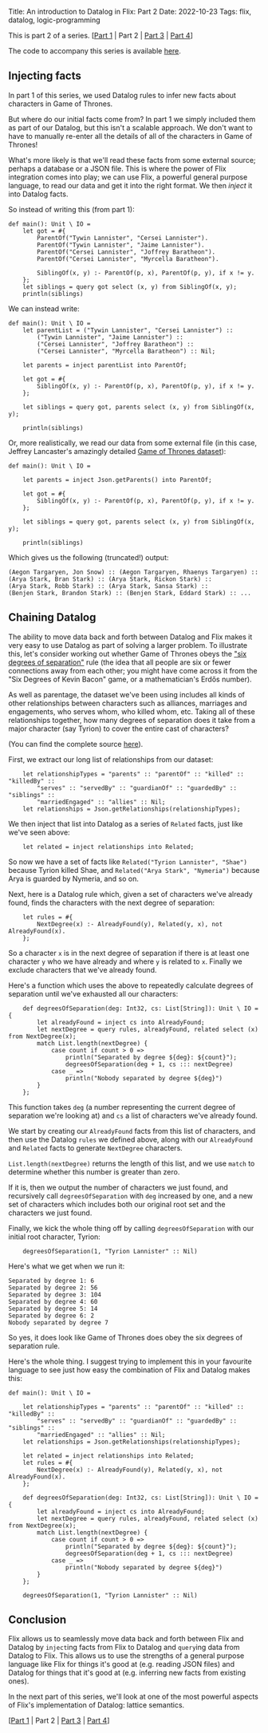 Title: An introduction to Datalog in Flix: Part 2
Date: 2022-10-23
Tags: flix, datalog, logic-programming

This is part 2 of a series. \[[Part 1](datalog1.html) | Part 2 | [Part 3](datalog3.html) | [Part 4](datalog4.html)]

The code to accompany this series is available [here](https://github.com/paulbutcher/datalog-flix).

## Injecting facts

In part 1 of this series, we used Datalog rules to infer new facts about characters in Game of Thrones.

But where do our initial facts come from? In part 1 we simply included them as part of our Datalog, but this isn't a scalable approach. We don't want to have to manually re-enter all the details of all of the characters in Game of Thrones!

What's more likely is that we'll read these facts from some external source; perhaps a database or a JSON file. This is where the power of Flix integration comes into play; we can use Flix, a powerful general purpose language, to read our data and get it into the right format. We then *inject* it into Datalog facts.

So instead of writing this (from part 1):

```flix
def main(): Unit \ IO =
    let got = #{
        ParentOf("Tywin Lannister", "Cersei Lannister").
        ParentOf("Tywin Lannister", "Jaime Lannister").
        ParentOf("Cersei Lannister", "Joffrey Baratheon").
        ParentOf("Cersei Lannister", "Myrcella Baratheon").

        SiblingOf(x, y) :- ParentOf(p, x), ParentOf(p, y), if x != y.
    };
    let siblings = query got select (x, y) from SiblingOf(x, y);
    println(siblings)
```
We can instead write:

```flix
def main(): Unit \ IO =
    let parentList = ("Tywin Lannister", "Cersei Lannister") ::
        ("Tywin Lannister", "Jaime Lannister") ::
        ("Cersei Lannister", "Joffrey Baratheon") ::
        ("Cersei Lannister", "Myrcella Baratheon") :: Nil;

    let parents = inject parentList into ParentOf;

    let got = #{
        SiblingOf(x, y) :- ParentOf(p, x), ParentOf(p, y), if x != y.
    };

    let siblings = query got, parents select (x, y) from SiblingOf(x, y);

    println(siblings)
```
Or, more realistically, we read our data from some external file (in this case, Jeffrey Lancaster's amazingly detailed [Game of Thrones dataset](https://github.com/jeffreylancaster/game-of-thrones)):

```flix
def main(): Unit \ IO =

    let parents = inject Json.getParents() into ParentOf;

    let got = #{
        SiblingOf(x, y) :- ParentOf(p, x), ParentOf(p, y), if x != y.
    };

    let siblings = query got, parents select (x, y) from SiblingOf(x, y);

    println(siblings)
```
Which gives us the following (truncated!) output:

```flix
(Aegon Targaryen, Jon Snow) :: (Aegon Targaryen, Rhaenys Targaryen) ::
(Arya Stark, Bran Stark) :: (Arya Stark, Rickon Stark) ::
(Arya Stark, Robb Stark) :: (Arya Stark, Sansa Stark) ::
(Benjen Stark, Brandon Stark) :: (Benjen Stark, Eddard Stark) :: ...
```
## Chaining Datalog

The ability to move data back and forth between Datalog and Flix makes it very easy to use Datalog as part of solving a larger problem. To illustrate this, let's consider working out whether Game of Thrones obeys the ["six degrees of separation"](https://en.wikipedia.org/wiki/Six_degrees_of_separation) rule (the idea that all people are six or fewer connections away from each other; you might have come across it from the "Six Degrees of Kevin Bacon" game, or a mathematician's Erdős number).

As well as parentage, the dataset we've been using includes all kinds of other relationships between characters such as alliances, marriages and engagements, who serves whom, who killed whom, etc. Taking all of these relationships together, how many degrees of separation does it take from a major character (say Tyrion) to cover the entire cast of characters?

(You can find the complete source [here](https://github.com/paulbutcher/datalog-flix/tree/master/part2-3)).

First, we extract our long list of relationships from our dataset:

```flix
    let relationshipTypes = "parents" :: "parentOf" :: "killed" :: "killedBy" ::
        "serves" :: "servedBy" :: "guardianOf" :: "guardedBy" :: "siblings" ::
        "marriedEngaged" :: "allies" :: Nil;
    let relationships = Json.getRelationships(relationshipTypes);
```
We then inject that list into Datalog as a series of `Related` facts, just like we've seen above:

```flix
    let related = inject relationships into Related;
```
So now we have a set of facts like `Related("Tyrion Lannister", "Shae")` because Tyrion killed Shae, and `Related("Arya Stark", "Nymeria")` because Arya is guarded by Nymeria, and so on.

Next, here is a Datalog rule which, given a set of characters we've already found, finds the characters with the next degree of separation:

```flix
    let rules = #{
        NextDegree(x) :- AlreadyFound(y), Related(y, x), not AlreadyFound(x).
    };
```
So a character `x` is in the next degree of separation if there is at least one character `y` who we have already and where `y` is related to `x`. Finally we exclude characters that we've already found.

Here's a function which uses the above to repeatedly calculate degrees of separation until we've exhausted all our characters:

```flix
    def degreesOfSeparation(deg: Int32, cs: List[String]): Unit \ IO = {
        let alreadyFound = inject cs into AlreadyFound;
        let nextDegree = query rules, alreadyFound, related select (x) from NextDegree(x);
        match List.length(nextDegree) {
            case count if count > 0 =>
                println("Separated by degree ${deg}: ${count}");
                degreesOfSeparation(deg + 1, cs ::: nextDegree)
            case _ =>
                println("Nobody separated by degree ${deg}")
        }
    };
```
This function takes `deg` (a number representing the current degree of separation we're looking at) and `cs` a list of characters we've already found.

We start by creating our `AlreadyFound` facts from this list of characters, and then use the Datalog `rules` we defined above, along with our `AlreadyFound` and `Related` facts to generate `NextDegree` characters.

`List.length(nextDegree)` returns the length of this list, and we use `match` to determine whether this number is greater than zero.

If it is, then we output the number of characters we just found, and recursively call `degreesOfSeparation` with `deg` increased by one, and a new set of characters which includes both our original root set and the characters we just found.

Finally, we kick the whole thing off by calling `degreesOfSeparation` with our initial root character, Tyrion:

```flix
    degreesOfSeparation(1, "Tyrion Lannister" :: Nil)
```
Here's what we get when we run it:

```flix
Separated by degree 1: 6
Separated by degree 2: 56
Separated by degree 3: 104
Separated by degree 4: 60
Separated by degree 5: 14
Separated by degree 6: 2
Nobody separated by degree 7
```

So yes, it does look like Game of Thrones does obey the six degrees of separation rule.

Here's the whole thing. I suggest trying to implement this in your favourite language to see just how easy the combination of Flix and Datalog makes this:

```flix
def main(): Unit \ IO =

    let relationshipTypes = "parents" :: "parentOf" :: "killed" :: "killedBy" ::
        "serves" :: "servedBy" :: "guardianOf" :: "guardedBy" :: "siblings" ::
        "marriedEngaged" :: "allies" :: Nil;
    let relationships = Json.getRelationships(relationshipTypes);

    let related = inject relationships into Related;
    let rules = #{
        NextDegree(x) :- AlreadyFound(y), Related(y, x), not AlreadyFound(x).
    };

    def degreesOfSeparation(deg: Int32, cs: List[String]): Unit \ IO = {
        let alreadyFound = inject cs into AlreadyFound;
        let nextDegree = query rules, alreadyFound, related select (x) from NextDegree(x);
        match List.length(nextDegree) {
            case count if count > 0 =>
                println("Separated by degree ${deg}: ${count}");
                degreesOfSeparation(deg + 1, cs ::: nextDegree)
            case _ =>
                println("Nobody separated by degree ${deg}")
        }
    };

    degreesOfSeparation(1, "Tyrion Lannister" :: Nil)
```
## Conclusion

Flix allows us to seamlessly move data back and forth between Flix and Datalog by `inject`ing facts from Flix to Datalog and `query`ing data from Datalog to Flix. This allows us to use the strengths of a general purpose language like Flix for things it's good at (e.g. reading JSON files) and Datalog for things that it's good at (e.g. inferring new facts from existing ones).

In the next part of this series, we'll look at one of the most powerful aspects of Flix's implementation of Datalog: lattice semantics.

\[[Part 1](datalog1.html) | Part 2 | [Part 3](datalog3.html) | [Part 4](datalog4.html)\]
